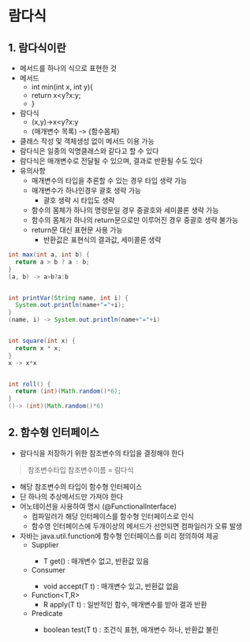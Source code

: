 # 람다식
## 1. 람다식이란
- 메서드를 하나의 식으로 표현한 것
- 메서드
  - int min(int x, int y){
  - return x<y?x:y;
  - }
- 람다식
  - (x,y)->x<y?x:y
  - (매개변수 목록) -> {함수몸체}
- 클래스 작성 및 객체생성 없이 메서드 이용 가능
- 람다식은 일종의 익명클래스와 같다고 할 수 있다
- 람다식은 매개변수로 전달될 수 있으며, 결과로 반환될 수도 있다
- 유의사항
  - 매개변수의 타입을 추론할 수 있는 경우 타입 생략 가능
  - 매개변수가 하나인경우 괄호 생략 가능
    - 괄호 생략 시 타입도 생략
  - 함수의 몸체가 하나의 명령문일 경우 중괄호와 세미콜론 생략 가능
  - 함수의 몸체가 하나의 return문으로만 이루어진 경우 중괄호 생략 불가능
  - return문 대신 표현문 사용 가능
    - 반환값은 표현식의 결과값, 세미콜론 생략   

```java
int max(int a, int b) {
  return a > b ? a : b;
}
(a, b) -> a>b?a:b


int printVar(String name, int i) {
  System.out.println(name+"="+i);
}
(name, i) -> System.out.println(name+"="+i)


int square(int x) {
  return x * x;
}
x -> x*x


int roll() {
  return (int)(Math.random()*6);
}
()-> (int)(Math.random()*6)
```

## 2. 함수형 인터페이스
- 람다식을 저장하기 위한 참조변수의 타입을 결정해야 한다
> 참조변수타입 참조변수이름 = 람다식   

- 해당 참조변수의 타입이 함수형 인터페이스
- 단 하나의 추상메서드만 가져야 한다
- 어노테이션을 사용하여 명시 (@FunctionalInterface)
  - 컴파일러가 해당 인터페이스를 함수형 인터페이스로 인식
  - 함수영 인터페이스에 두개이상의 메서드가 선언되면 컴파일러가 오류 발생
- 자바는 java.util.function에 함수형 인터페이스를 미리 정의하여 제공
  - Supplier<T>
    - T get() : 매개변수 없고, 반환값 있음
  - Consumer<T>
    - void accept(T t) : 매개변수 있고, 반환값 없음
  - Function<T,R>
    - R apply(T t) : 일반적인 함수, 매개변수를 받아 결과 반환
  - Predicate<T>
    - boolean test(T t) : 조건식 표현, 매개변수 하나, 반환값 불린
